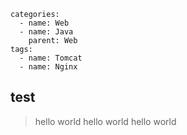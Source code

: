 ```meta-yaml
categories: 
  - name: Web
  - name: Java
    parent: Web
tags: 
  - name: Tomcat
  - name: Nginx
```

## test
> hello world
> hello world
> hello world
